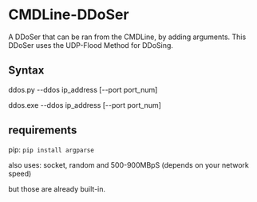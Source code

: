 # CMDLine-DDoSer
A DDoSer that can be ran from the CMDLine, by adding arguments. This DDoSer uses the UDP-Flood Method for DDoSing.

## Syntax
ddos.py --ddos ip_address \[--port port_num]

ddos.exe --ddos ip_address \[--port port_num]

## requirements
pip: `pip install argparse`

also uses: socket, random and 500-900MBpS (depends on your network speed)

but those are already built-in.


